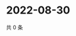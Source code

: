 # 2022-08-30

共 0 条

<!-- BEGIN WEIBO -->
<!-- 最后更新时间 Tue Aug 30 2022 17:16:16 GMT+0800 (China Standard Time) -->

<!-- END WEIBO -->
